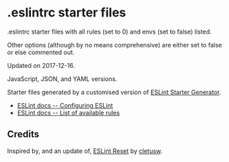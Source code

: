 # .eslintrc starter files

.eslintrc starter files with all rules (set to 0) and envs (set to false) listed.

Other options (although by no means comprehensive) are either set to false or else commented out.

Updated on 2017-12-16.

JavaScript, JSON, and YAML versions.

Starter files generated by a customised version of [ESLint Starter Generator](https://github.com/i-ron-y/eslint-starter-generator).

* [ESLint docs -- Configuring ESLint](https://eslint.org/docs/user-guide/configuring)
* [ESLint docs -- List of available rules](https://eslint.org/docs/rules/)


## Credits

Inspired by, and an update of, [ESLint Reset](https://gist.github.com/cletusw/e01a85e399ab563b1236) by [cletusw](https://github.com/cletusw).